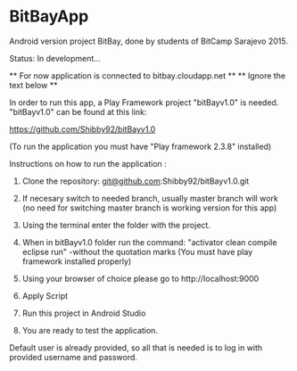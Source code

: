 # BitBayApp

Android version project BitBay, done by students of BitCamp Sarajevo 2015.

Status: In development...

** For now application is connected to bitbay.cloudapp.net **
** Ignore the text below **

In order to run this app, a Play Framework project "bitBayv1.0" is needed.
"bitBayv1.0" can be found at this link:

https://github.com/Shibby92/bitBayv1.0

(To run the application you must have "Play framework 2.3.8" installed)

Instructions on how to run the application :
1.  Clone the repository:
git@github.com:Shibby92/bitBayv1.0.git

2. If necesary switch to needed branch, usually master branch will work
   (no need for switching master branch is working version for this app)
3. Using the terminal enter  the folder  with the  project.
4. When in bitBayv1.0 folder run the command:
"activator clean compile eclipse run" -without the quotation marks
(You must have play framework installed properly)

5. Using your browser of choice please go to
http://localhost:9000

6.  Apply Script
7.  Run this project in Android Studio
8. You are ready to test the application.

Default user is already provided, so all that is needed is to log in with
provided username and password.
